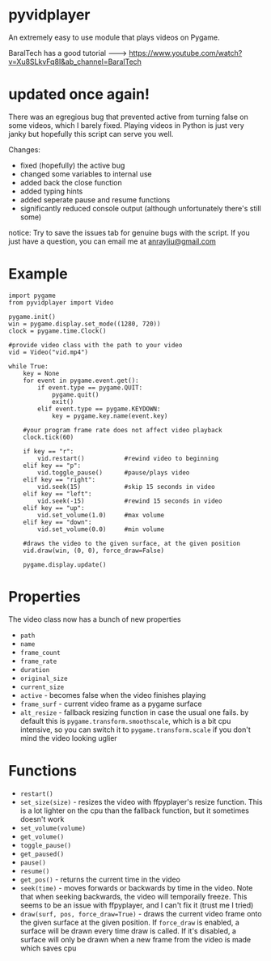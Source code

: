 # pyvidplayer
An extremely easy to use module that plays videos on Pygame. 

BaralTech has a good tutorial ---> https://www.youtube.com/watch?v=Xu8SLkvFq8I&ab_channel=BaralTech

# updated once again!
There was an egregious bug that prevented active from turning false on some videos, which I barely fixed.
Playing videos in Python is just very janky but hopefully this script can serve you well.

Changes:
- fixed (hopefully) the active bug
- changed some variables to internal use
- added back the close function
- added typing hints
- added seperate pause and resume functions
- significantly reduced console output (although unfortunately there's still some)

notice: Try to save the issues tab for genuine bugs with the script. If you just have a question, you can email me at anrayliu@gmail.com

# **Example**
```
import pygame
from pyvidplayer import Video

pygame.init()
win = pygame.display.set_mode((1280, 720))
clock = pygame.time.Clock()

#provide video class with the path to your video
vid = Video("vid.mp4")

while True:
    key = None
    for event in pygame.event.get():
        if event.type == pygame.QUIT:
            pygame.quit()
            exit()
        elif event.type == pygame.KEYDOWN:
            key = pygame.key.name(event.key)
    
    #your program frame rate does not affect video playback
    clock.tick(60)
    
    if key == "r":
        vid.restart()           #rewind video to beginning
    elif key == "p":
        vid.toggle_pause()      #pause/plays video
    elif key == "right":
        vid.seek(15)            #skip 15 seconds in video
    elif key == "left":
        vid.seek(-15)           #rewind 15 seconds in video
    elif key == "up":
        vid.set_volume(1.0)     #max volume
    elif key == "down":
        vid.set_volume(0.0)     #min volume
        
    #draws the video to the given surface, at the given position
    vid.draw(win, (0, 0), force_draw=False)
    
    pygame.display.update()
```

# Properties
The video class now has a bunch of new properties
- ```path```
- ```name```
- ```frame_count```
- ```frame_rate```
- ```duration```
- ```original_size```
- ```current_size```
- ```active``` - becomes false when the video finishes playing
- ```frame_surf``` - current video frame as a pygame surface 
- ```alt_resize``` - fallback resizing function in case the usual one fails. by default this is
                     ```pygame.transform.smoothscale```, which is a bit cpu intensive, so you can switch it
                     to ```pygame.transform.scale``` if you don't mind the video looking uglier
                     
# Functions
- ```restart()```
- ```set_size(size)``` - resizes the video with ffpyplayer's resize function. This is a lot 
                         lighter on the cpu than the fallback function, but it sometimes doesn't work
- ```set_volume(volume)```
- ```get_volume()```
- ```toggle_pause()```
- ```get_paused()```
- ```pause()```
- ```resume()```
- ```get_pos()```          - returns the current time in the video
- ```seek(time)``` - moves forwards or backwards by time in the video.
                   Note that when seeking backwards, the video will temporaily freeze. This seems to 
                   be an issue with ffpyplayer, and I can't fix it (trust me I tried)
- ```draw(surf, pos, force_draw=True)``` - draws the current video frame onto the given surface at the given position. If
                                          ```force_draw``` is enabled, a surface will be drawn every time draw is called. If it's
                                          disabled, a surface will only be drawn when a new frame from the video is made which saves cpu
